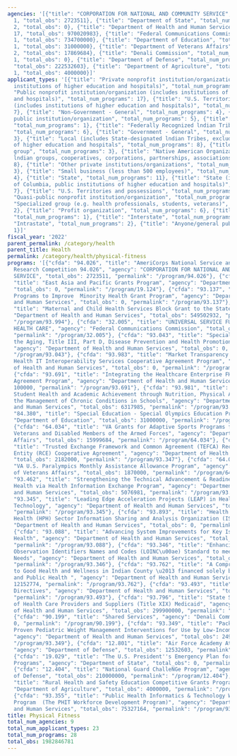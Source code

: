 ```yaml
---
agencies: '[{"title": "CORPORATION FOR NATIONAL AND COMMUNITY SERVICE", "total_num_programs":
  1, "total_obs": 2723511}, {"title": "Department of State", "total_num_programs":
  2, "total_obs": 0}, {"title": "Department of Health and Human Services", "total_num_programs":
  17, "total_obs": 970020983}, {"title": "Federal Communications Commission", "total_num_programs":
  1, "total_obs": 734700000}, {"title": "Department of Education", "total_num_programs":
  1, "total_obs": 31000000}, {"title": "Department of Veterans Affairs", "total_num_programs":
  2, "total_obs": 17869684}, {"title": "Denali Commission", "total_num_programs":
  1, "total_obs": 0}, {"title": "Department of Defense", "total_num_programs": 2,
  "total_obs": 222532603}, {"title": "Department of Agriculture", "total_num_programs":
  1, "total_obs": 4000000}]'
applicant_types: '[{"title": "Private nonprofit institution/organization (includes
  institutions of higher education and hospitals)", "total_num_programs": 13}, {"title":
  "Public nonprofit institution/organization (includes institutions of higher education
  and hospitals)", "total_num_programs": 17}, {"title": "U.S. Territories and possessions
  (includes institutions of higher education and hospitals)", "total_num_programs":
  7}, {"title": "Non-Government - General", "total_num_programs": 4}, {"title": "Other
  public institution/organization", "total_num_programs": 5}, {"title": "Federal",
  "total_num_programs": 1}, {"title": "Federally Recognized lndian Tribal Governments",
  "total_num_programs": 6}, {"title": "Government - General", "total_num_programs":
  3}, {"title": "Local (includes State-designated lndian Tribes, excludes institutions
  of higher education and hospitals", "total_num_programs": 8}, {"title": "Minority
  group", "total_num_programs": 3}, {"title": "Native American Organizations (includes
  lndian groups, cooperatives, corporations, partnerships, associations)", "total_num_programs":
  8}, {"title": "Other private institutions/organizations", "total_num_programs":
  3}, {"title": "Small business (less than 500 employees)", "total_num_programs":
  4}, {"title": "State", "total_num_programs": 11}, {"title": "State (includes District
  of Columbia, public institutions of higher education and hospitals)", "total_num_programs":
  7}, {"title": "U.S. Territories and possessions", "total_num_programs": 8}, {"title":
  "Quasi-public nonprofit institution/organization", "total_num_programs": 4}, {"title":
  "Specialized group (e.g. health professionals, students, veterans)", "total_num_programs":
  2}, {"title": "Profit organization", "total_num_programs": 6}, {"title": "Individual/Family",
  "total_num_programs": 1}, {"title": "Interstate", "total_num_programs": 2}, {"title":
  "Intrastate", "total_num_programs": 2}, {"title": "Anyone/general public", "total_num_programs":
  1}]'
fiscal_year: '2022'
parent_permalink: /category/health
parent_title: Health
permalink: /category/health/physical-fitness
programs: '[{"cfda": "94.026", "title": "AmeriCorps National Service and Civic Engagement
  Research Competition 94.026", "agency": "CORPORATION FOR NATIONAL AND COMMUNITY
  SERVICE", "total_obs": 2723511, "permalink": "/program/94.026"}, {"cfda": "19.124",
  "title": "East Asia and Pacific Grants Program", "agency": "Department of State",
  "total_obs": 0, "permalink": "/program/19.124"}, {"cfda": "93.137", "title": "Community
  Programs to Improve  Minority Health Grant Program", "agency": "Department of Health
  and Human Services", "total_obs": 0, "permalink": "/program/93.137"}, {"cfda": "93.994",
  "title": "Maternal and Child Health Services Block Grant to the States", "agency":
  "Department of Health and Human Services", "total_obs": 549502932, "permalink":
  "/program/93.994"}, {"cfda": "32.005", "title": "UNIVERSAL SERVICE FUND - RURAL
  HEALTH CARE", "agency": "Federal Communications Commission", "total_obs": 734700000,
  "permalink": "/program/32.005"}, {"cfda": "93.043", "title": "Special Programs for
  the Aging, Title III, Part D, Disease Prevention and Health Promotion Services",
  "agency": "Department of Health and Human Services", "total_obs": 0, "permalink":
  "/program/93.043"}, {"cfda": "93.983", "title": "Market Transparency Project for
  Health IT Interoperability Services Cooperative Agreement Program", "agency": "Department
  of Health and Human Services", "total_obs": 0, "permalink": "/program/93.983"},
  {"cfda": "93.691", "title": "Integrating the Healthcare Enterprise FHIR Cooperative
  Agreement Program", "agency": "Department of Health and Human Services", "total_obs":
  100000, "permalink": "/program/93.691"}, {"cfda": "93.981", "title": "Improving
  Student Health and Academic Achievement through Nutrition, Physical Activity and
  the Management of Chronic Conditions in Schools", "agency": "Department of Health
  and Human Services", "total_obs": 6317985, "permalink": "/program/93.981"}, {"cfda":
  "84.380", "title": "Special Education - Special Olympics Education Programs", "agency":
  "Department of Education", "total_obs": 31000000, "permalink": "/program/84.380"},
  {"cfda": "64.034", "title": "VA Grants for Adaptive Sports Programs for Disabled
  Veterans and Disabled Members of the Armed Forces", "agency": "Department of Veterans
  Affairs", "total_obs": 15999684, "permalink": "/program/64.034"}, {"cfda": "93.347",
  "title": "Trusted Exchange Framework and Common Agreement (TEFCA) Recognized Coordinating
  Entity (RCE) Cooperative Agreement", "agency": "Department of Health and Human Services",
  "total_obs": 2182000, "permalink": "/program/93.347"}, {"cfda": "64.037", "title":
  "VA U.S. Paralympics Monthly Assistance Allowance Program", "agency": "Department
  of Veterans Affairs", "total_obs": 1870000, "permalink": "/program/64.037"}, {"cfda":
  "93.462", "title": "Strengthening the Technical Advancement & Readiness of Public
  Health via Health Information Exchange Program", "agency": "Department of Health
  and Human Services", "total_obs": 5076981, "permalink": "/program/93.462"}, {"cfda":
  "93.345", "title": "Leading Edge Acceleration Projects (LEAP) in Health Information
  Technology", "agency": "Department of Health and Human Services", "total_obs": 2050000,
  "permalink": "/program/93.345"}, {"cfda": "93.893", "title": "Health Care and Public
  Health (HPH) Sector Information Sharing and Analysis Organization (ISAO)", "agency":
  "Department of Health and Human Services", "total_obs": 0, "permalink": "/program/93.893"},
  {"cfda": "93.088", "title": "Advancing System Improvements for Key Issues in Women''s
  Health", "agency": "Department of Health and Human Services", "total_obs": 14411148,
  "permalink": "/program/93.088"}, {"cfda": "93.346", "title": "Enhancing the Logical
  Observation Identifiers Names and Codes (LOINC\u00ae) Standard to meet U.S. Interoperability
  Needs", "agency": "Department of Health and Human Services", "total_obs": 500000,
  "permalink": "/program/93.346"}, {"cfda": "93.762", "title": "A Comprehensive Approach
  to Good Health and Wellness in Indian County \u2013 financed solely by Prevention
  and Public Health ", "agency": "Department of Health and Human Services", "total_obs":
  12152774, "permalink": "/program/93.762"}, {"cfda": "93.493", "title": "Congressional
  Directives", "agency": "Department of Health and Human Services", "total_obs": 0,
  "permalink": "/program/93.493"}, {"cfda": "93.796", "title": "State Survey Certification
  of Health Care Providers and Suppliers (Title XIX) Medicaid", "agency": "Department
  of Health and Human Services", "total_obs": 299900000, "permalink": "/program/93.796"},
  {"cfda": "90.199", "title": "Shared Services", "agency": "Denali Commission", "total_obs":
  0, "permalink": "/program/90.199"}, {"cfda": "93.349", "title": "Packaging and Spreading
  Proven Pediatric Weight Management Interventions for Use by Low-Income Families",
  "agency": "Department of Health and Human Services", "total_obs": 2499999, "permalink":
  "/program/93.349"}, {"cfda": "12.801", "title": "Air Force Academy Athletic Programs",
  "agency": "Department of Defense", "total_obs": 12532603, "permalink": "/program/12.801"},
  {"cfda": "19.029", "title": "The U.S. President''s Emergency Plan for AIDS Relief
  Programs", "agency": "Department of State", "total_obs": 0, "permalink": "/program/19.029"},
  {"cfda": "12.404", "title": "National Guard ChalleNGe Program", "agency": "Department
  of Defense", "total_obs": 210000000, "permalink": "/program/12.404"}, {"cfda": "10.516",
  "title": "Rural Health and Safety Education Competitive Grants Program", "agency":
  "Department of Agriculture", "total_obs": 4000000, "permalink": "/program/10.516"},
  {"cfda": "93.355", "title": "Public Health Informatics & Technology Workforce Development
  Program  (The PHIT Workforce Development Program)", "agency": "Department of Health
  and Human Services", "total_obs": 75327164, "permalink": "/program/93.355"}]'
title: Physical Fitness
total_num_agencies: 9
total_num_applicant_types: 23
total_num_programs: 28
total_obs: 1982846781
---
```

